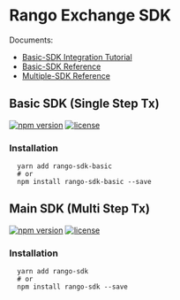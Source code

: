 # Rango Exchange SDK

Documents:

- [Basic-SDK Integration Tutorial](https://docs.rango.exchange/api-integration/basic-api-single-step/tutorial/sdk-example)
- [Basic-SDK Reference](https://docs.rango.exchange/api-integration/basic-api-single-step/api-reference)
- [Multiple-SDK Reference](https://docs.rango.exchange/api-integration/main-api-multi-step/api-reference)

## Basic SDK (Single Step Tx)

[![npm version](https://badge.fury.io/js/rango-sdk-basic.svg)](https://badge.fury.io/js/rango-sdk-basic)
[![license](https://img.shields.io/badge/License-GPLv3-blue.svg)](https://github.com/rango-exchange/rango-sdk/blob/master/LICENSE)

### Installation

```shell
  yarn add rango-sdk-basic
  # or
  npm install rango-sdk-basic --save
```

## Main SDK (Multi Step Tx)

[![npm version](https://badge.fury.io/js/rango-sdk.svg)](https://badge.fury.io/js/rango-sdk)
[![license](https://img.shields.io/badge/License-GPLv3-blue.svg)](https://github.com/rango-exchange/rango-sdk/blob/master/LICENSE)

### Installation

```shell
  yarn add rango-sdk
  # or
  npm install rango-sdk --save
```
